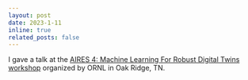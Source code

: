 ```yaml
---
layout: post
date: 2023-1-11
inline: true
related_posts: false
---
```


I gave a talk at the 
[AIRES 4: Machine Learning For Robust Digital Twins workshop](https://aires.ornl.gov/2023/) 
organized by ORNL in Oak Ridge, TN.
